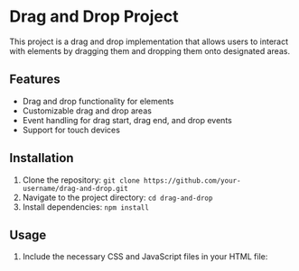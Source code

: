 # Drag and Drop Project

This project is a drag and drop implementation that allows users to interact with elements by dragging them and dropping them onto designated areas.

## Features

- Drag and drop functionality for elements
- Customizable drag and drop areas
- Event handling for drag start, drag end, and drop events
- Support for touch devices

## Installation

1. Clone the repository: `git clone https://github.com/your-username/drag-and-drop.git`
2. Navigate to the project directory: `cd drag-and-drop`
3. Install dependencies: `npm install`

## Usage

1. Include the necessary CSS and JavaScript files in your HTML file:

